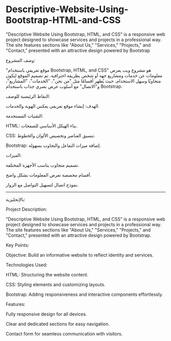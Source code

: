 # Descriptive-Website-Using-Bootstrap-HTML-and-CSS
"Descriptive Website Using Bootstrap, HTML, and CSS" is a responsive web project designed to showcase services and projects in a professional way. The site features sections like "About Us," "Services," "Projects," and "Contact," presented with an attractive design powered by Bootstrap

وصف المشروع:

"موقع تعريفي باستخدام Bootstrap, HTML, and CSS" هو مشروع ويب يعرض معلومات عن خدمات ومشاريع جهة أو شخص بطريقة احترافية. تم تصميم الموقع ليكون متجاوبًا وسهل الاستخدام، حيث يُظهر أقسامًا مثل "من نحن"، "الخدمات"، "المشاريع"، و"الاتصال" مع أسلوب عرض بصري جذاب باستخدام Bootstrap.

النقاط الرئيسية للوصف:

الهدف: إنشاء موقع تعريفي يعكس الهوية والخدمات.

التقنيات المستخدمة:

HTML: بناء الهيكل الأساسي للصفحات.

CSS: تنسيق العناصر وتخصيص الألوان والخطوط.

Bootstrap: إضافة ميزات التفاعل والتجاوب بسهولة.


الميزات:

تصميم متجاوب يناسب الأجهزة المختلفة.

أقسام مخصصة تعرض المعلومات بشكل واضح.

نموذج اتصال لتسهيل التواصل مع الزوار.




---

بالإنجليزية:

Project Description:

"Descriptive Website Using Bootstrap, HTML, and CSS" is a responsive web project designed to showcase services and projects in a professional way. The site features sections like "About Us," "Services," "Projects," and "Contact," presented with an attractive design powered by Bootstrap.

Key Points:

Objective: Build an informative website to reflect identity and services.

Technologies Used:

HTML: Structuring the website content.

CSS: Styling elements and customizing layouts.

Bootstrap: Adding responsiveness and interactive components effortlessly.


Features:

Fully responsive design for all devices.

Clear and dedicated sections for easy navigation.

Contact form for seamless communication with visitors.






